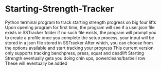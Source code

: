 # Starting-Strength-Tracker
Python terminal program to track starting strength progress on big four lifts
Upon opening program for first time, the program will see if a user.json file exists in SSTracker folder
if no such file exists, the program will prompt you to create a profile
once you complete the setup process, your input will be stored in a json file stored in SSTracker
After which, you can choose from the options available and start tracking your progress
This current version only supports tracking benchpress, press, squat and deadlift
Starting Strength eventually gets you doing chin ups, powercleans/barbell row
These will eventually be added
